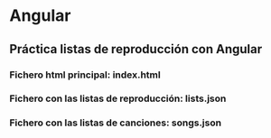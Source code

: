 # Angular
## Práctica listas de reproducción con Angular
### Fichero html principal: index.html
### Fichero con las listas de reproducción: lists.json
### Fichero con las listas de canciones: songs.json


